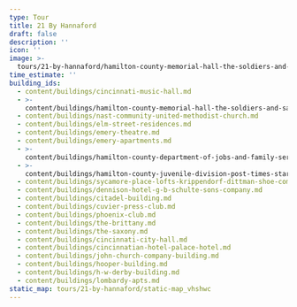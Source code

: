 ```yaml
---
type: Tour
title: 21 By Hannaford
draft: false
description: ''
icon: ''
image: >-
  tours/21-by-hannaford/hamilton-county-memorial-hall-the-soldiers-and-sailors-memorial-building-0_enuy6i_zy8tcx
time_estimate: ''
building_ids:
  - content/buildings/cincinnati-music-hall.md
  - >-
    content/buildings/hamilton-county-memorial-hall-the-soldiers-and-sailors-memorial-building.md
  - content/buildings/nast-community-united-methodist-church.md
  - content/buildings/elm-street-residences.md
  - content/buildings/emery-theatre.md
  - content/buildings/emery-apartments.md
  - >-
    content/buildings/hamilton-county-department-of-jobs-and-family-services-alms-and-doepke-bldg.md
  - >-
    content/buildings/hamilton-county-juvenile-division-post-times-star-building.md
  - content/buildings/sycamore-place-lofts-krippendorf-dittman-shoe-company.md
  - content/buildings/dennison-hotel-g-b-schulte-sons-company.md
  - content/buildings/citadel-building.md
  - content/buildings/cuvier-press-club.md
  - content/buildings/phoenix-club.md
  - content/buildings/the-brittany.md
  - content/buildings/the-saxony.md
  - content/buildings/cincinnati-city-hall.md
  - content/buildings/cincinnatian-hotel-palace-hotel.md
  - content/buildings/john-church-company-building.md
  - content/buildings/hooper-building.md
  - content/buildings/h-w-derby-building.md
  - content/buildings/lombardy-apts.md
static_map: tours/21-by-hannaford/static-map_vhshwc
---
```

